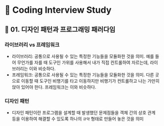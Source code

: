 # :book: Coding Interview Study
## :pushpin: 01. 디자인 패턴과 프로그래밍 패러다임

### 라이브러리 vs 프레임워크
- 라이브러리: 공통으로 사용될 수 있는 특정한 기능들을 모듈화한 것을 의미. 예를 들어 무언가를 자를 때 도구인 가위를 사용해서 내가 직접
컨트롤하여 자르는데, 라이브러리는 이와 비슷하다.
- 프레임워크: 공통으로 사용될 수 있는 특정한 기능들을 모듈화한 것을 의미. 다른 곳으로 이동할 때 도구인 비행기를 타고 이동하지만
비행기가 컨트롤하고 나는 가만히 앉아 있어야 한다. 프레임워크는 이와 비슷하다.

### 디자인 패턴 
- 디자인 패턴이란 프로그램을 설계할 때 발생했던 문제점들을 객체 간의 상호 관계 등을 이용하여 해결할 수 있도록 하나의 `규약` 형태로 만들어 놓은 것을 의미


